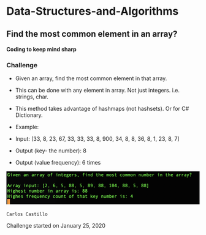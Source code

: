 # Data-Structures-and-Algorithms

## Find the most common element in an array?

#### Coding to keep mind sharp

### Challenge
* Given an array, find the most common element in that array.
* This can be done with any element in array.  Not just integers.  i.e. strings, char.
* This method takes advantage of hashmaps (not hashsets).  Or for C# Dictionary.

* Example:
- Input: [33, 8, 23, 67, 33, 33, 33, 8, 900, 34, 8, 8, 36, 8, 1, 23, 8, 7]

- Output (key- the number): 8
- Output (value frequency): 6 times


![](../../assets/MostCommonInArray.PNG?raw=true)

```
Carlos Castillo
```
Challenge started on January 25, 2020